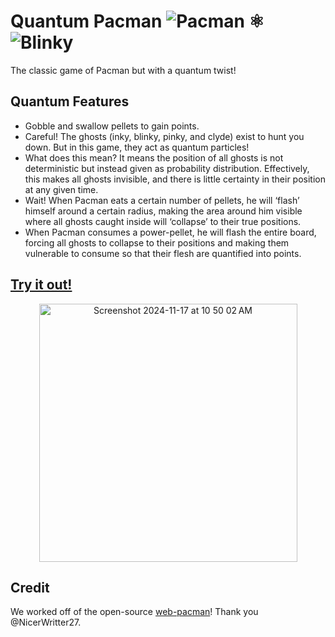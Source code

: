 # Quantum Pacman ![Pacman](/app/style/graphics/spriteSheets/characters/pacman/pacman_right.svg) ⚛️ ![Blinky](/app/style/graphics/spriteSheets/characters/ghosts/blinky/blinky_left_angry.svg)

The classic game of Pacman but with a quantum twist!

## Quantum Features
- Gobble and swallow pellets to gain points.
- Careful! The ghosts (inky, blinky, pinky, and clyde) exist to hunt you down. But in this game, they act as quantum particles!
- What does this mean? It means the position of all ghosts is not deterministic but instead given as probability distribution. Effectively, this makes all ghosts invisible, and there is little certainty in their position at any given time.
- Wait! When Pacman eats a certain number of pellets, he will ‘flash’ himself around a certain radius, making the area around him visible where all ghosts caught inside will ‘collapse’ to their true positions. 
- When Pacman consumes a power-pellet, he will flash the entire board, forcing all ghosts to collapse to their positions and making them vulnerable to consume so that their flesh are quantified into points.

## [Try it out!](https://chetbae.github.io/quantum-pacman/)

<div align="center">
<img width="413" alt="Screenshot 2024-11-17 at 10 50 02 AM" src="https://github.com/user-attachments/assets/29afd130-59fb-4bba-bb24-c6d2e2885b5d">
</div>

## Credit
We worked off of the open-source [web-pacman](https://github.com/NicerWritter27/web-pacman)! Thank you @NicerWritter27.

